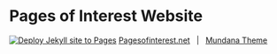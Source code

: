 # Pages of Interest Website

[![Deploy Jekyll site to Pages](https://github.com/faceleg/pagesofinterest.net/actions/workflows/jekyll.yml/badge.svg)](https://github.com/faceleg/pagesofinterest.net/actions/workflows/jekyll.yml) [Pagesofinterest.net](https://pagesofinterest.net) &nbsp; | &nbsp; [Mundana Theme](https://github.com/wowthemesnet/mundana-theme-jekyll)

